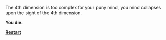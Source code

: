 The 4th dimension is too complex for your puny mind, you mind collapses upon the sight of the 4th dimension.

**You die.**

**[Restart](../wake-up.md)**
